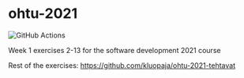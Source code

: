 # ohtu-2021
![GitHub Actions](https://github.com/kluopaja/ohtu-2021-viikko1/workflows/CI/badge.svg)

Week 1 exercises 2-13 for the software development 2021 course

Rest of the exercises: https://github.com/kluopaja/ohtu-2021-tehtavat
